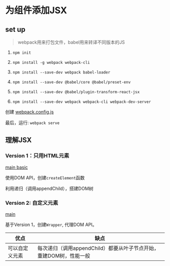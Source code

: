 # 为组件添加JSX

## set up

> webpack用来打包文件，babel用来转译不同版本的JS

1. `npm init`

2. `npm install -g webpack webpack-cli`

3. `npm install --save-dev webpack babel-loader`

4. `npm install --save-dev @babel/core @babel/preset-env`

5. `npm install --save-dev @babel/plugin-transform-react-jsx`

6. `npm install --save-dev webpack webpack-cli webpack-dev-server`

创建 [webpack.config.js](../jsx/webpack.config.js)

最后，运行: `webpack serve`

## 理解JSX

### Version 1：只用HTML元素

[main basic](../jsx/main-basic.js)

使用DOM API，创建`createElement`函数

利用递归（调用appendChild），搭建DOM树

### Version 2: 自定义元素

[main](../jsx/main-v2.js)

基于Version 1，创建`Wrapper`, 代理DOM API。

优点|缺点
---|---
可以自定义元素|每次递归（调用appendChild）都要从叶子节点开始，重建DOM树，性能一般
